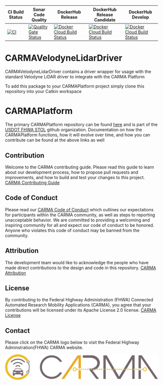 | CI Build Status | Sonar Code Quality | DockerHub Release | DockerHub Release Candidate | DockerHub Develop |
|------|-----|-----|-----|------|
[![CI](https://github.com/usdot-fhwa-stol/carma-velodyne-lidar-driver/actions/workflows/ci.yml/badge.svg)](https://github.com/usdot-fhwa-stol/carma-velodyne-lidar-driver/actions/workflows/ci.yml) | [![Quality Gate Status](https://sonarcloud.io/api/project_badges/measure?project=usdot-fhwa-stol_carma-velodyne-lidar-driver&metric=alert_status)](https://sonarcloud.io/dashboard?id=usdot-fhwa-stol_carma-velodyne-lidar-driver) | [![Docker Cloud Build Status](https://img.shields.io/docker/cloud/build/usdotfhwastol/carma-velodyne-lidar-driver?label=carma-velodyne-lidar-driver)](https://hub.docker.com/repository/docker/usdotfhwastol/carma-velodyne-lidar-driver) | [![Docker Cloud Build Status](https://img.shields.io/docker/cloud/build/usdotfhwastolcandidate/carma-velodyne-lidar-driver?label=carma-velodyne-lidar-driver)](https://hub.docker.com/repository/docker/usdotfhwastolcandidate/carma-velodyne-lidar-driver) | [![Docker Cloud Build Status](https://img.shields.io/docker/cloud/build/usdotfhwastoldev/carma-velodyne-lidar-driver?label=carma-velodyne-lidar-driver)](https://hub.docker.com/repository/docker/usdotfhwastoldev/carma-velodyne-lidar-driver)

# CARMAVelodyneLidarDriver
CARMAVelodyneLidarDriver contains a driver wrapper for usage with the standard Velodyne LiDAR driver to integrate with the CARMA Platform

To add this package to your CARMAPlatform project simply clone this repository into your Catkin workspace

# CARMAPlatform
The primary CARMAPlatform repository can be found [here](https://github.com/usdot-fhwa-stol/carma-platform) and is part of the [USDOT FHWA STOL](https://github.com/usdot-fhwa-stol/)
github organization. Documentation on how the CARMAPlatform functions, how it will evolve over time, and how you can contribute can be found at the above links as well

## Contribution
Welcome to the CARMA contributing guide. Please read this guide to learn about our development process, how to propose pull requests and improvements, and how to build and test your changes to this project. [CARMA Contributing Guide](https://github.com/usdot-fhwa-stol/carma-platform/blob/develop/Contributing.md) 

## Code of Conduct 
Please read our [CARMA Code of Conduct](https://github.com/usdot-fhwa-stol/carma-platform/blob/develop/Code_of_Conduct.md) which outlines our expectations for participants within the CARMA community, as well as steps to reporting unacceptable behavior. We are committed to providing a welcoming and inspiring community for all and expect our code of conduct to be honored. Anyone who violates this code of conduct may be banned from the community.

## Attribution
The development team would like to acknowledge the people who have made direct contributions to the design and code in this repository. [CARMA Attribution](https://github.com/usdot-fhwa-stol/carma-platform/blob/develop/ATTRIBUTION.txt) 

## License
By contributing to the Federal Highway Administration (FHWA) Connected Automated Research Mobility Applications (CARMA), you agree that your contributions will be licensed under its Apache License 2.0 license. [CARMA License](https://github.com/usdot-fhwa-stol/carma-platform/blob/develop/docs/License.md) 

## Contact
Please click on the CARMA logo below to visit the Federal Highway Adminstration(FHWA) CARMA website.

[![CARMA Image](https://raw.githubusercontent.com/usdot-fhwa-stol/carma-platform/develop/docs/image/CARMA_icon.png)](https://highways.dot.gov/research/research-programs/operations/CARMA)
